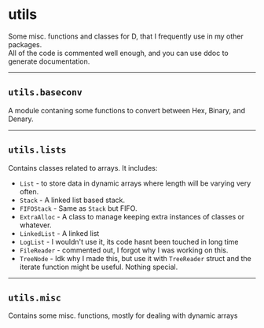 # utils
Some misc. functions and classes for D, that I frequently use in my other packages.  
All of the code is commented well enough, and you can use ddoc to generate documentation.

---

## `utils.baseconv`
A module contaning some functions to convert between Hex, Binary, and Denary.  

---

## `utils.lists`
Contains classes related to arrays. It includes:

* `List` - to store data in dynamic arrays where length will be varying very often.
* `Stack` - A linked list based stack.
* `FIFOStack` - Same as `Stack` but FIFO.
* `ExtraAlloc` - A class to manage keeping extra instances of classes or whatever.
* `LinkedList` - A linked list
* `LogList` - I wouldn't use it, its code hasnt been touched in long time
* `FileReader` - commented out, I forgot why I was working on this.
* `TreeNode` - Idk why I made this, but use it with `TreeReader` struct and the iterate function might be useful. Nothing special.

---

## `utils.misc`
Contains some misc. functions, mostly for dealing with dynamic arrays
